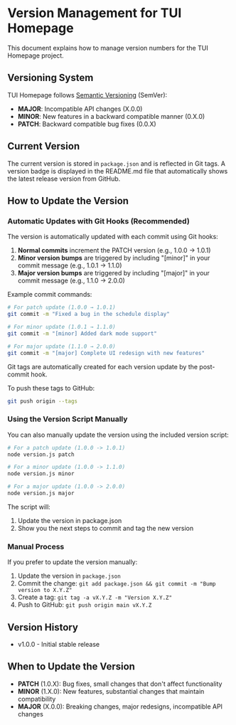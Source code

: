 # Version Management for TUI Homepage

This document explains how to manage version numbers for the TUI Homepage project.

## Versioning System

TUI Homepage follows [Semantic Versioning](https://semver.org/) (SemVer):

- **MAJOR**: Incompatible API changes (X.0.0)
- **MINOR**: New features in a backward compatible manner (0.X.0)
- **PATCH**: Backward compatible bug fixes (0.0.X)

## Current Version

The current version is stored in `package.json` and is reflected in Git tags. A version badge is displayed in the README.md file that automatically shows the latest release version from GitHub.

## How to Update the Version

### Automatic Updates with Git Hooks (Recommended)

The version is automatically updated with each commit using Git hooks:

1. **Normal commits** increment the PATCH version (e.g., 1.0.0 → 1.0.1)
2. **Minor version bumps** are triggered by including "[minor]" in your commit message (e.g., 1.0.1 → 1.1.0)
3. **Major version bumps** are triggered by including "[major]" in your commit message (e.g., 1.1.0 → 2.0.0)

Example commit commands:
```bash
# For patch update (1.0.0 → 1.0.1)
git commit -m "Fixed a bug in the schedule display"

# For minor update (1.0.1 → 1.1.0)
git commit -m "[minor] Added dark mode support"

# For major update (1.1.0 → 2.0.0)
git commit -m "[major] Complete UI redesign with new features"
```

Git tags are automatically created for each version update by the post-commit hook.

To push these tags to GitHub:
```bash
git push origin --tags
```

### Using the Version Script Manually

You can also manually update the version using the included version script:

```bash
# For a patch update (1.0.0 -> 1.0.1)
node version.js patch

# For a minor update (1.0.0 -> 1.1.0)
node version.js minor

# For a major update (1.0.0 -> 2.0.0)
node version.js major
```

The script will:
1. Update the version in package.json
2. Show you the next steps to commit and tag the new version

### Manual Process

If you prefer to update the version manually:

1. Update the version in `package.json`
2. Commit the change: `git add package.json && git commit -m "Bump version to X.Y.Z"`
3. Create a tag: `git tag -a vX.Y.Z -m "Version X.Y.Z"`
4. Push to GitHub: `git push origin main vX.Y.Z`

## Version History

- v1.0.0 - Initial stable release

## When to Update the Version

- **PATCH** (1.0.X): Bug fixes, small changes that don't affect functionality
- **MINOR** (1.X.0): New features, substantial changes that maintain compatibility
- **MAJOR** (X.0.0): Breaking changes, major redesigns, incompatible API changes
